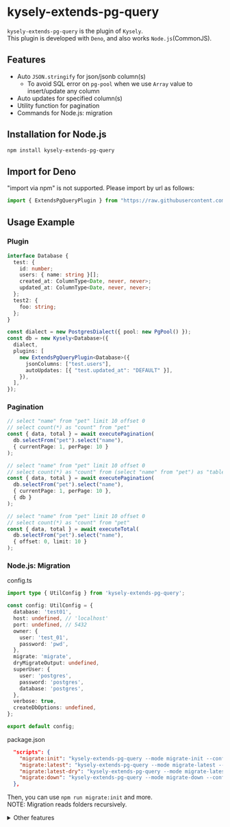 # kysely-extends-pg-query

`kysely-extends-pg-query` is the plugin of `Kysely`.  
This plugin is developed with `Deno`, and also works `Node.js`(CommonJS).

## Features

- Auto `JSON.stringify` for json/jsonb column(s)
  - To avoid SQL error on `pg-pool` when we use `Array` value to insert/update any column
- Auto updates for specified column(s)
- Utility function for pagination
- Commands for Node.js: migration

## Installation for Node.js

```bash
npm install kysely-extends-pg-query
```

## Import for Deno

"import via npm" is not supported. Please import by url as follows:

```ts
import { ExtendsPgQueryPlugin } from "https://raw.githubusercontent.com/rmrf12071/kysely-extends-pg-query/0.2.3/src/index.ts";
```

## Usage Example

### Plugin

```ts
interface Database {
  test: {
    id: number;
    users: { name: string }[];
    created_at: ColumnType<Date, never, never>;
    updated_at: ColumnType<Date, never, never>;
  };
  test2: {
    foo: string;
  };
}

const dialect = new PostgresDialect({ pool: new PgPool() });
const db = new Kysely<Database>({
  dialect,
  plugins: [
    new ExtendsPgQueryPlugin<Database>({
      jsonColumns: ["test.users"],
      autoUpdates: [{ "test.updated_at": "DEFAULT" }],
    }),
  ],
});
```

### Pagination

```ts
// select "name" from "pet" limit 10 offset 0
// select count(*) as "count" from "pet"
const { data, total } = await executePagination(
  db.selectFrom("pet").select("name"),
  { currentPage: 1, perPage: 10 }
);

// select "name" from "pet" limit 10 offset 0
// select count(*) as "count" from (select "name" from "pet") as "table"
const { data, total } = await executePagination(
  db.selectFrom("pet").select("name"),
  { currentPage: 1, perPage: 10 },
  { db }
);

// select "name" from "pet" limit 10 offset 0
// select count(*) as "count" from "pet"
const { data, total } = await executeTotal(
  db.selectFrom("pet").select("name"),
  { offset: 0, limit: 10 }
);
```

### Node.js: Migration

config.ts

```ts
import type { UtilConfig } from 'kysely-extends-pg-query';

const config: UtilConfig = {
  database: 'test01',
  host: undefined, // 'localhost'
  port: undefined, // 5432
  owner: {
    user: 'test_01',
    password: 'pwd',
  },
  migrate: 'migrate',
  dryMigrateOutput: undefined,
  superUser: {
    user: 'postgres',
    password: 'postgres',
    database: 'postgres',
  },
  verbose: true,
  createDbOptions: undefined,
};

export default config;
```

package.json

```json
  "scripts": {
    "migrate:init": "kysely-extends-pg-query --mode migrate-init --config config.ts",
    "migrate:latest": "kysely-extends-pg-query --mode migrate-latest --config config.ts",
    "migrate:latest-dry": "kysely-extends-pg-query --mode migrate-latest --config config.ts --dry",
    "migrate:down": "kysely-extends-pg-query --mode migrate-down --config config.ts"
  },
```

Then, you can use `npm run migrate:init` and more.  
NOTE: Migration reads folders recursively.

<details>
  <summary>Other features</summary>

  ```ts
    await commentOn(db, "table", "person", "test comment for table");
    await commentOn(db, "table", "person", null);
    await grantDBObj(db, "table", "select", { all: true, schema: "public" }, "target_role_name");
    await updateRowLevelSecurity(db, "person", "enable");
    await createPolicy(db, "person", { using: "true" });
    await dropPolicy(db, "person");
  ```
</details>
